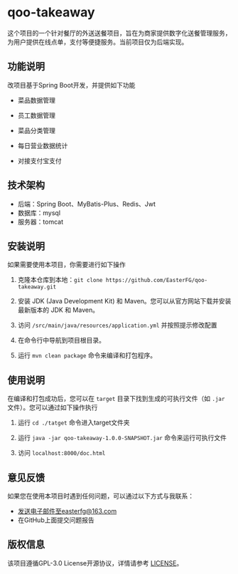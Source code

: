 # qoo-takeaway

这个项目的一个针对餐厅的外送送餐项目，旨在为商家提供数字化送餐管理服务，为用户提供在线点单，支付等便捷服务。当前项目仅为后端实现。

## 功能说明

改项目基于Spring Boot开发，并提供如下功能

 * 菜品数据管理

 * 员工数据管理

 * 菜品分类管理

 * 每日营业数据统计

 * 对接支付宝支付

## 技术架构

* 后端：Spring Boot、MyBatis-Plus、Redis、Jwt
* 数据库：mysql
* 服务器：tomcat

## 安装说明
如果需要使用本项目，你需要进行如下操作

1. 克隆本仓库到本地：``git clone https://github.com/EasterFG/qoo-takeaway.git``

2. 安装 JDK (Java Development Kit) 和 Maven。您可以从官方网站下载并安装最新版本的 JDK 和 Maven。

3. 访问 ``/src/main/java/resources/application.yml`` 并按照提示修改配置

4. 在命令行中导航到项目根目录。

5. 运行 `mvn clean package` 命令来编译和打包程序。

## 使用说明

在编译和打包成功后，您可以在 `target` 目录下找到生成的可执行文件（如 `.jar` 文件）。您可以通过如下操作执行

1. 运行 ``cd ./tatget`` 命令进入target文件夹

2. 运行 ``java -jar qoo-takeaway-1.0.0-SNAPSHOT.jar`` 命令来运行可执行文件

3. 访问 ``localhost:8000/doc.html``

## 意见反馈
如果您在使用本项目时遇到任何问题，可以通过以下方式与我联系：
* 发送电子邮件至easterfg@163.com
* 在GitHub上面提交问题报告

## 版权信息

该项目遵循GPL-3.0 License开源协议，详情请参考 [LICENSE](https://github.com/EasterFG/qoo-takeaway/blob/master/LICENSE)。
